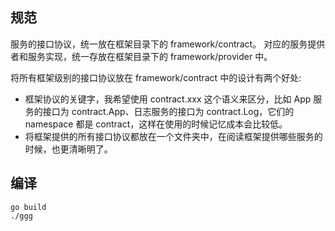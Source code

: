 ## 规范
服务的接口协议，统一放在框架目录下的 framework/contract。
对应的服务提供者和服务实现，统一存放在框架目录下的 framework/provider 中。

将所有框架级别的接口协议放在 framework/contract 中的设计有两个好处:
* 框架协议的关键字，我希望使用 contract.xxx 这个语义来区分，比如 App 服务的接口为 contract.App、日志服务的接口为 contract.Log，它们的 namespace 都是 contract，这样在使用的时候记忆成本会比较低。
* 将框架提供的所有接口协议都放在一个文件夹中，在阅读框架提供哪些服务的时候，也更清晰明了。

## 编译
```
go build
./ggg
```
